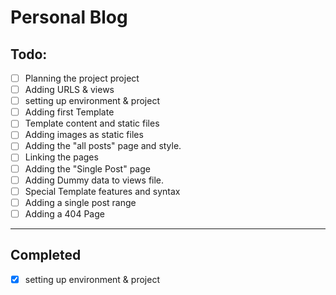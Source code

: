 # Personal Blog
## Todo:
- [ ] Planning the project project
- [ ] Adding URLS & views
- [ ] setting up environment & project
- [ ] Adding first Template
- [ ] Template content and static files
- [ ] Adding images as static files
- [ ] Adding the "all posts" page and style.
- [ ] Linking the pages
- [ ] Adding the "Single Post" page
- [ ] Adding Dummy data to views file.
- [ ] Special Template features and syntax
- [ ] Adding a single post range
- [ ] Adding a 404 Page

---
## Completed 

- [x] setting up environment & project




